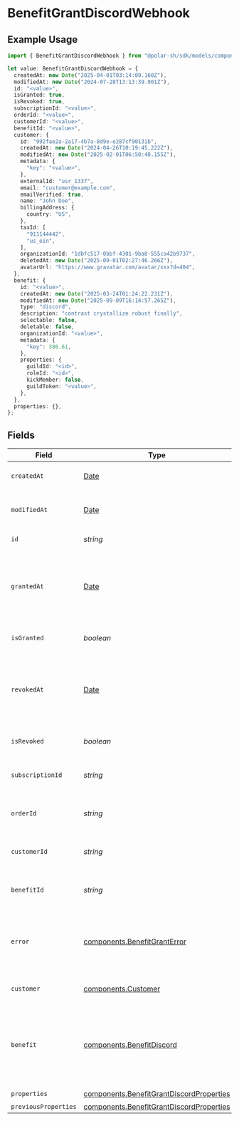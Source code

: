 # BenefitGrantDiscordWebhook

## Example Usage

```typescript
import { BenefitGrantDiscordWebhook } from "@polar-sh/sdk/models/components/benefitgrantdiscordwebhook.js";

let value: BenefitGrantDiscordWebhook = {
  createdAt: new Date("2025-04-01T03:14:09.160Z"),
  modifiedAt: new Date("2024-07-28T13:13:39.901Z"),
  id: "<value>",
  isGranted: true,
  isRevoked: true,
  subscriptionId: "<value>",
  orderId: "<value>",
  customerId: "<value>",
  benefitId: "<value>",
  customer: {
    id: "992fae2a-2a17-4b7a-8d9e-e287cf90131b",
    createdAt: new Date("2024-04-26T10:19:45.222Z"),
    modifiedAt: new Date("2025-02-01T06:50:40.155Z"),
    metadata: {
      "key": "<value>",
    },
    externalId: "usr_1337",
    email: "customer@example.com",
    emailVerified: true,
    name: "John Doe",
    billingAddress: {
      country: "US",
    },
    taxId: [
      "911144442",
      "us_ein",
    ],
    organizationId: "1dbfc517-0bbf-4301-9ba8-555ca42b9737",
    deletedAt: new Date("2025-09-01T02:27:46.266Z"),
    avatarUrl: "https://www.gravatar.com/avatar/xxx?d=404",
  },
  benefit: {
    id: "<value>",
    createdAt: new Date("2025-03-24T01:24:22.231Z"),
    modifiedAt: new Date("2025-09-09T16:14:57.265Z"),
    type: "discord",
    description: "contrast crystallize robust finally",
    selectable: false,
    deletable: false,
    organizationId: "<value>",
    metadata: {
      "key": 386.61,
    },
    properties: {
      guildId: "<id>",
      roleId: "<id>",
      kickMember: false,
      guildToken: "<value>",
    },
  },
  properties: {},
};
```

## Fields

| Field                                                                                                | Type                                                                                                 | Required                                                                                             | Description                                                                                          |
| ---------------------------------------------------------------------------------------------------- | ---------------------------------------------------------------------------------------------------- | ---------------------------------------------------------------------------------------------------- | ---------------------------------------------------------------------------------------------------- |
| `createdAt`                                                                                          | [Date](https://developer.mozilla.org/en-US/docs/Web/JavaScript/Reference/Global_Objects/Date)        | :heavy_check_mark:                                                                                   | Creation timestamp of the object.                                                                    |
| `modifiedAt`                                                                                         | [Date](https://developer.mozilla.org/en-US/docs/Web/JavaScript/Reference/Global_Objects/Date)        | :heavy_check_mark:                                                                                   | Last modification timestamp of the object.                                                           |
| `id`                                                                                                 | *string*                                                                                             | :heavy_check_mark:                                                                                   | The ID of the grant.                                                                                 |
| `grantedAt`                                                                                          | [Date](https://developer.mozilla.org/en-US/docs/Web/JavaScript/Reference/Global_Objects/Date)        | :heavy_minus_sign:                                                                                   | The timestamp when the benefit was granted. If `None`, the benefit is not granted.                   |
| `isGranted`                                                                                          | *boolean*                                                                                            | :heavy_check_mark:                                                                                   | Whether the benefit is granted.                                                                      |
| `revokedAt`                                                                                          | [Date](https://developer.mozilla.org/en-US/docs/Web/JavaScript/Reference/Global_Objects/Date)        | :heavy_minus_sign:                                                                                   | The timestamp when the benefit was revoked. If `None`, the benefit is not revoked.                   |
| `isRevoked`                                                                                          | *boolean*                                                                                            | :heavy_check_mark:                                                                                   | Whether the benefit is revoked.                                                                      |
| `subscriptionId`                                                                                     | *string*                                                                                             | :heavy_check_mark:                                                                                   | The ID of the subscription that granted this benefit.                                                |
| `orderId`                                                                                            | *string*                                                                                             | :heavy_check_mark:                                                                                   | The ID of the order that granted this benefit.                                                       |
| `customerId`                                                                                         | *string*                                                                                             | :heavy_check_mark:                                                                                   | The ID of the customer concerned by this grant.                                                      |
| `benefitId`                                                                                          | *string*                                                                                             | :heavy_check_mark:                                                                                   | The ID of the benefit concerned by this grant.                                                       |
| `error`                                                                                              | [components.BenefitGrantError](../../models/components/benefitgranterror.md)                         | :heavy_minus_sign:                                                                                   | The error information if the benefit grant failed with an unrecoverable error.                       |
| `customer`                                                                                           | [components.Customer](../../models/components/customer.md)                                           | :heavy_check_mark:                                                                                   | A customer in an organization.                                                                       |
| `benefit`                                                                                            | [components.BenefitDiscord](../../models/components/benefitdiscord.md)                               | :heavy_check_mark:                                                                                   | A benefit of type `discord`.<br/><br/>Use it to automatically invite your backers to a Discord server. |
| `properties`                                                                                         | [components.BenefitGrantDiscordProperties](../../models/components/benefitgrantdiscordproperties.md) | :heavy_check_mark:                                                                                   | N/A                                                                                                  |
| `previousProperties`                                                                                 | [components.BenefitGrantDiscordProperties](../../models/components/benefitgrantdiscordproperties.md) | :heavy_minus_sign:                                                                                   | N/A                                                                                                  |